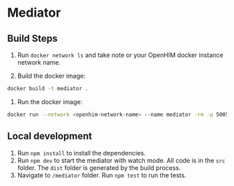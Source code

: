 # Mediator

## Build Steps
1. Run `docker network ls` and take note or your OpenHIM docker instance network name.

1. Build the docker image:
```sh
docker build -t mediator .
```

1. Run the docker image:
```sh
docker run --network <openhim-network-name> --name mediator -rm -p 5005:5005 mediator
```

## Local development
1. Run `npm install` to install the dependencies.
1. Run `npm dev` to start the mediator with watch mode. All code is in the `src` folder. The `dist` folder is generated by the build process.
1. Navigate to `/mediator` folder. Run `npm test` to run the tests.